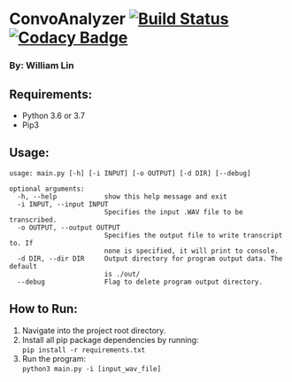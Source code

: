 # ConvoAnalyzer [![Build Status](https://travis-ci.com/FanciestW/ConvoAnalyzer.svg?token=Mj9EgDohGpNEFd2iPtCp&branch=master)](https://travis-ci.com/FanciestW/ConvoAnalyzer) [![Codacy Badge](https://api.codacy.com/project/badge/Grade/1827293c78b24e90af53a06ae410f98f)](https://www.codacy.com?utm_source=github.com&amp;utm_medium=referral&amp;utm_content=FanciestW/ConvoAnalyzer&amp;utm_campaign=Badge_Grade)
### By: William Lin

## Requirements:
- Python 3.6 or 3.7
- Pip3

## Usage:
```
usage: main.py [-h] [-i INPUT] [-o OUTPUT] [-d DIR] [--debug]

optional arguments:
  -h, --help            show this help message and exit
  -i INPUT, --input INPUT
                        Specifies the input .WAV file to be transcribed.
  -o OUTPUT, --output OUTPUT
                        Specifies the output file to write transcript to. If
                        none is specified, it will print to console.
  -d DIR, --dir DIR     Output directory for program output data. The default
                        is ./out/
  --debug               Flag to delete program output directory.
```

## How to Run:
1. Navigate into the project root directory.
2. Install all pip package dependencies by running:\
   ```pip install -r requirements.txt```
3. Run the program:\
   ```python3 main.py -i [input_wav_file]```